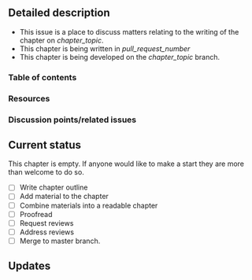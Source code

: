 ## Detailed description

 * This issue is a place to discuss matters relating to the writing of the chapter on _chapter_topic_.
 * This chapter is being written in _pull_request_number_
 * This chapter is being developed on the _chapter_topic_ branch.

### Table of contents

### Resources

### Discussion points/related issues

## Current status

This chapter is empty. If anyone would like to make a start they are more than welcome to do so.

 - [ ] Write chapter outline
 - [ ] Add material to the chapter
 - [ ] Combine materials into a readable chapter
 - [ ] Proofread
 - [ ] Request reviews
 - [ ] Address reviews
 - [ ] Merge to master branch.

## Updates

<!-- To avoid that others have to read through the full thread of comments, update the initial issue with important updates (e.g. decisions taken) regularly so that all the important information is available at one glance. -->
